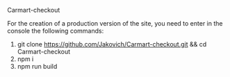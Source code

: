 Carmart-checkout

For the creation of a production version of the site, you need to enter in the console  the following commands:

   1. git clone https://github.com/Jakovich/Carmart-checkout.git && cd Carmart-checkout
   2. npm i
   3. npm run build

